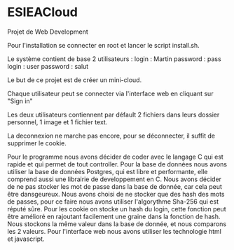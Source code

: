 ESIEACloud
==========

Projet de Web Development

Pour l'installation se connecter en root et lancer le script install.sh.

Le système contient de base 2 utilisateurs :
	login : Martin		password : pass
	login : user		password : salut

Le but de ce projet est de créer un mini-cloud.

Chaque utilisateur peut se connecter via l'interface web en cliquant sur "Sign in"

Les deux utilisateurs contiennent par défault 2 fichiers dans leurs dossier personnel, 1 image et 1 fichier text.

La deconnexion ne marche pas encore, pour se déconnecter, il suffit de supprimer le cookie.


Pour le programme nous avons décider de coder avec le langage C qui est rapide et qui permet de tout controller.
Pour la base de données nous avons utiliser la base de données Postgres, qui est libre et performante, elle comprend aussi une librairie de developpement en C.
Nous avons décider de ne pas stocker les mot de passe dans la base de donnée, car cela peut être dansgeureux. Nous avons choisi de ne stocker que des hash des mots de passes, pour ce faire nous avons utiliser l'algorythme Sha-256 qui est réputé sûre.
Pour les cookie on stocke un hash du login, cette fonction peut être amélioré en rajoutant facilement une graine dans la fonction de hash. Nous stockons la même valeur dans la base de donnée, et nous comparons les 2 valeurs.
Pour l'interface web nous avons utiliser les technologie html et javascript.
